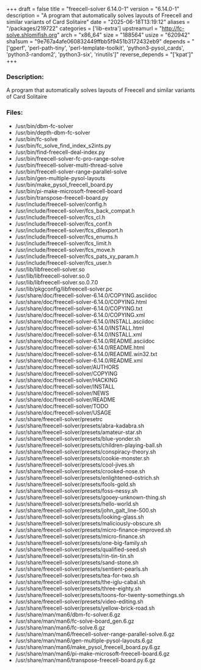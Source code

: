 +++
draft = false
title = "freecell-solver 6.14.0-1"
version = "6.14.0-1"
description = "A program that automatically solves layouts of Freecell and similar variants of Card Solitaire"
date = "2025-06-18T13:19:12"
aliases = "/packages/219722"
categories = ['lib-extra']
upstreamurl = "http://fc-solve.shlomifish.org"
arch = "x86_64"
size = "188564"
usize = "620942"
sha1sum = "9e767a4afe060832449ffbb5f9451b3172432eb9"
depends = "['gperf', 'perl-path-tiny', 'perl-template-toolkit', 'python3-pysol_cards', 'python3-random2', 'python3-six', 'rinutils']"
reverse_depends = "['kpat']"
+++
### Description: 
A program that automatically solves layouts of Freecell and similar variants of Card Solitaire

### Files: 
* /usr/bin/dbm-fc-solver
* /usr/bin/depth-dbm-fc-solver
* /usr/bin/fc-solve
* /usr/bin/fc_solve_find_index_s2ints.py
* /usr/bin/find-freecell-deal-index.py
* /usr/bin/freecell-solver-fc-pro-range-solve
* /usr/bin/freecell-solver-multi-thread-solve
* /usr/bin/freecell-solver-range-parallel-solve
* /usr/bin/gen-multiple-pysol-layouts
* /usr/bin/make_pysol_freecell_board.py
* /usr/bin/pi-make-microsoft-freecell-board
* /usr/bin/transpose-freecell-board.py
* /usr/include/freecell-solver/config.h
* /usr/include/freecell-solver/fcs_back_compat.h
* /usr/include/freecell-solver/fcs_cl.h
* /usr/include/freecell-solver/fcs_conf.h
* /usr/include/freecell-solver/fcs_dllexport.h
* /usr/include/freecell-solver/fcs_enums.h
* /usr/include/freecell-solver/fcs_limit.h
* /usr/include/freecell-solver/fcs_move.h
* /usr/include/freecell-solver/fcs_pats_xy_param.h
* /usr/include/freecell-solver/fcs_user.h
* /usr/lib/libfreecell-solver.so
* /usr/lib/libfreecell-solver.so.0
* /usr/lib/libfreecell-solver.so.0.7.0
* /usr/lib/pkgconfig/libfreecell-solver.pc
* /usr/share/doc/freecell-solver-6.14.0/COPYING.asciidoc
* /usr/share/doc/freecell-solver-6.14.0/COPYING.html
* /usr/share/doc/freecell-solver-6.14.0/COPYING.txt
* /usr/share/doc/freecell-solver-6.14.0/COPYING.xml
* /usr/share/doc/freecell-solver-6.14.0/INSTALL.asciidoc
* /usr/share/doc/freecell-solver-6.14.0/INSTALL.html
* /usr/share/doc/freecell-solver-6.14.0/INSTALL.xml
* /usr/share/doc/freecell-solver-6.14.0/README.asciidoc
* /usr/share/doc/freecell-solver-6.14.0/README.html
* /usr/share/doc/freecell-solver-6.14.0/README.win32.txt
* /usr/share/doc/freecell-solver-6.14.0/README.xml
* /usr/share/doc/freecell-solver/AUTHORS
* /usr/share/doc/freecell-solver/COPYING
* /usr/share/doc/freecell-solver/HACKING
* /usr/share/doc/freecell-solver/INSTALL
* /usr/share/doc/freecell-solver/NEWS
* /usr/share/doc/freecell-solver/README
* /usr/share/doc/freecell-solver/TODO
* /usr/share/doc/freecell-solver/USAGE
* /usr/share/freecell-solver/presetrc
* /usr/share/freecell-solver/presets/abra-kadabra.sh
* /usr/share/freecell-solver/presets/amateur-star.sh
* /usr/share/freecell-solver/presets/blue-yonder.sh
* /usr/share/freecell-solver/presets/children-playing-ball.sh
* /usr/share/freecell-solver/presets/conspiracy-theory.sh
* /usr/share/freecell-solver/presets/cookie-monster.sh
* /usr/share/freecell-solver/presets/cool-jives.sh
* /usr/share/freecell-solver/presets/crooked-nose.sh
* /usr/share/freecell-solver/presets/enlightened-ostrich.sh
* /usr/share/freecell-solver/presets/fools-gold.sh
* /usr/share/freecell-solver/presets/foss-nessy.sh
* /usr/share/freecell-solver/presets/gooey-unknown-thing.sh
* /usr/share/freecell-solver/presets/hello-world.sh
* /usr/share/freecell-solver/presets/john_galt_line-500.sh
* /usr/share/freecell-solver/presets/looking-glass.sh
* /usr/share/freecell-solver/presets/maliciously-obscure.sh
* /usr/share/freecell-solver/presets/micro-finance-improved.sh
* /usr/share/freecell-solver/presets/micro-finance.sh
* /usr/share/freecell-solver/presets/one-big-family.sh
* /usr/share/freecell-solver/presets/qualified-seed.sh
* /usr/share/freecell-solver/presets/rin-tin-tin.sh
* /usr/share/freecell-solver/presets/sand-stone.sh
* /usr/share/freecell-solver/presets/sentient-pearls.sh
* /usr/share/freecell-solver/presets/tea-for-two.sh
* /usr/share/freecell-solver/presets/the-iglu-cabal.sh
* /usr/share/freecell-solver/presets/three-eighty.sh
* /usr/share/freecell-solver/presets/toons-for-twenty-somethings.sh
* /usr/share/freecell-solver/presets/video-editing.sh
* /usr/share/freecell-solver/presets/yellow-brick-road.sh
* /usr/share/man/man6/dbm-fc-solver.6.gz
* /usr/share/man/man6/fc-solve-board_gen.6.gz
* /usr/share/man/man6/fc-solve.6.gz
* /usr/share/man/man6/freecell-solver-range-parallel-solve.6.gz
* /usr/share/man/man6/gen-multiple-pysol-layouts.6.gz
* /usr/share/man/man6/make_pysol_freecell_board.py.6.gz
* /usr/share/man/man6/pi-make-microsoft-freecell-board.6.gz
* /usr/share/man/man6/transpose-freecell-board.py.6.gz
